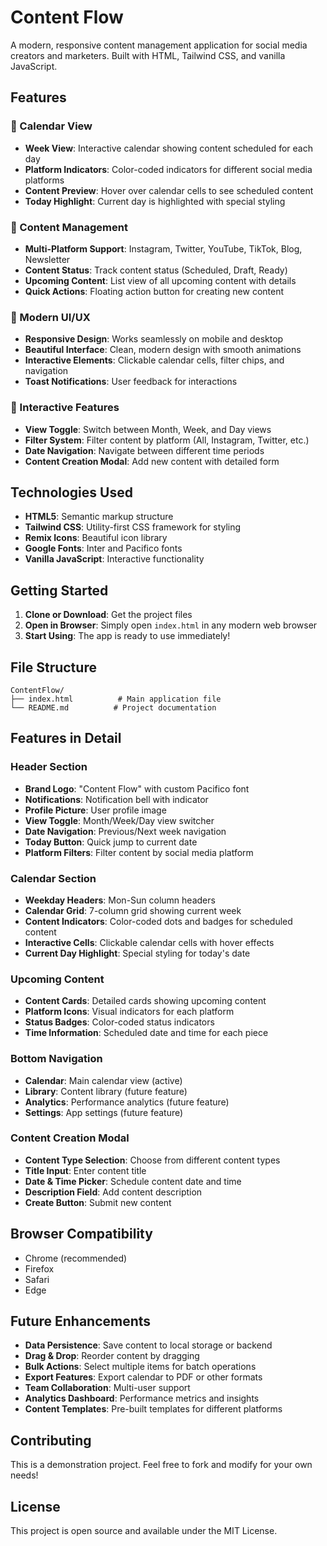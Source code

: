 # Content Flow

A modern, responsive content management application for social media creators and marketers. Built with HTML, Tailwind CSS, and vanilla JavaScript.

## Features

### 📅 Calendar View
- **Week View**: Interactive calendar showing content scheduled for each day
- **Platform Indicators**: Color-coded indicators for different social media platforms
- **Content Preview**: Hover over calendar cells to see scheduled content
- **Today Highlight**: Current day is highlighted with special styling

### 🎯 Content Management
- **Multi-Platform Support**: Instagram, Twitter, YouTube, TikTok, Blog, Newsletter
- **Content Status**: Track content status (Scheduled, Draft, Ready)
- **Upcoming Content**: List view of all upcoming content with details
- **Quick Actions**: Floating action button for creating new content

### 🎨 Modern UI/UX
- **Responsive Design**: Works seamlessly on mobile and desktop
- **Beautiful Interface**: Clean, modern design with smooth animations
- **Interactive Elements**: Clickable calendar cells, filter chips, and navigation
- **Toast Notifications**: User feedback for interactions

### 🔧 Interactive Features
- **View Toggle**: Switch between Month, Week, and Day views
- **Filter System**: Filter content by platform (All, Instagram, Twitter, etc.)
- **Date Navigation**: Navigate between different time periods
- **Content Creation Modal**: Add new content with detailed form

## Technologies Used

- **HTML5**: Semantic markup structure
- **Tailwind CSS**: Utility-first CSS framework for styling
- **Remix Icons**: Beautiful icon library
- **Google Fonts**: Inter and Pacifico fonts
- **Vanilla JavaScript**: Interactive functionality

## Getting Started

1. **Clone or Download**: Get the project files
2. **Open in Browser**: Simply open `index.html` in any modern web browser
3. **Start Using**: The app is ready to use immediately!

## File Structure

```
ContentFlow/
├── index.html          # Main application file
└── README.md          # Project documentation
```

## Features in Detail

### Header Section
- **Brand Logo**: "Content Flow" with custom Pacifico font
- **Notifications**: Notification bell with indicator
- **Profile Picture**: User profile image
- **View Toggle**: Month/Week/Day view switcher
- **Date Navigation**: Previous/Next week navigation
- **Today Button**: Quick jump to current date
- **Platform Filters**: Filter content by social media platform

### Calendar Section
- **Weekday Headers**: Mon-Sun column headers
- **Calendar Grid**: 7-column grid showing current week
- **Content Indicators**: Color-coded dots and badges for scheduled content
- **Interactive Cells**: Clickable calendar cells with hover effects
- **Current Day Highlight**: Special styling for today's date

### Upcoming Content
- **Content Cards**: Detailed cards showing upcoming content
- **Platform Icons**: Visual indicators for each platform
- **Status Badges**: Color-coded status indicators
- **Time Information**: Scheduled date and time for each piece

### Bottom Navigation
- **Calendar**: Main calendar view (active)
- **Library**: Content library (future feature)
- **Analytics**: Performance analytics (future feature)
- **Settings**: App settings (future feature)

### Content Creation Modal
- **Content Type Selection**: Choose from different content types
- **Title Input**: Enter content title
- **Date & Time Picker**: Schedule content date and time
- **Description Field**: Add content description
- **Create Button**: Submit new content

## Browser Compatibility

- Chrome (recommended)
- Firefox
- Safari
- Edge

## Future Enhancements

- **Data Persistence**: Save content to local storage or backend
- **Drag & Drop**: Reorder content by dragging
- **Bulk Actions**: Select multiple items for batch operations
- **Export Features**: Export calendar to PDF or other formats
- **Team Collaboration**: Multi-user support
- **Analytics Dashboard**: Performance metrics and insights
- **Content Templates**: Pre-built templates for different platforms

## Contributing

This is a demonstration project. Feel free to fork and modify for your own needs!

## License

This project is open source and available under the MIT License. 